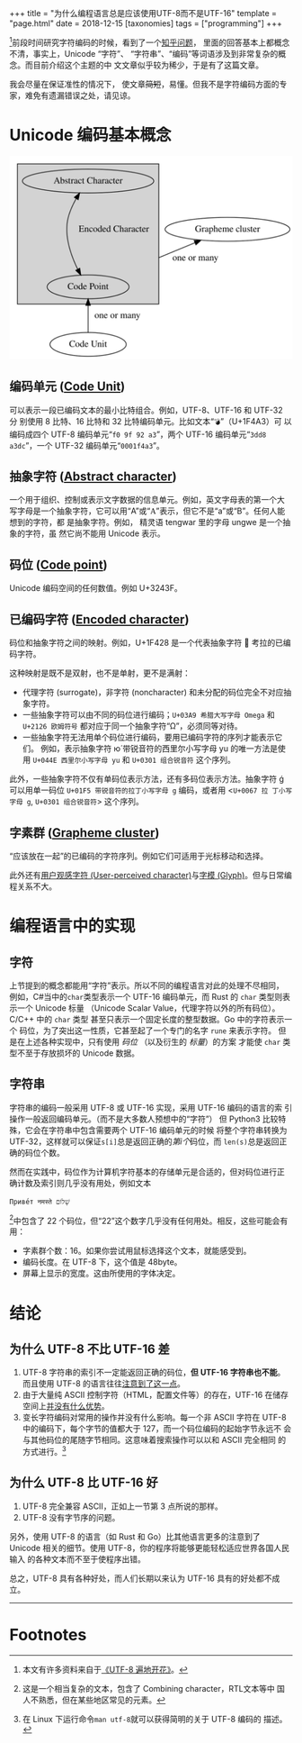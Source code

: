 +++
title = "为什么编程语言总是应该使用UTF-8而不是UTF-16"
template = "page.html" 
date = 2018-12-15
[taxonomies]
tags = ["programming"]
+++


[^1]前段时间研究字符编码的时候，看到了一个[知乎问题](https://www.zhihu.com/question/35214880)，
里面的回答基本上都概念不清，事实上，Unicode “字符”、
“字符串”、“编码”等词语涉及到非常复杂的概念。而目前介绍这个主题的中
文文章似乎较为稀少，于是有了这篇文章。

我会尽量在保证准性的情况下，
使文章<s>简短</s>，易懂。但我不是字符编码方面的专家，难免有遗漏错误之处，请见谅。

# Unicode 编码基本概念
![层次结构](../unicode.svg)

## 编码单元 ([Code Unit](http://www.unicode.org/glossary/#code_unit))
可以表示一段已编码文本的最小比特组合。例如，UTF-8、UTF-16 和 UTF-32 分
别使用 8 比特、16 比特和 32 比特编码单元。比如文本“`💣`”（U+1F4A3）可
以编码成四个 UTF-8 编码单元“`f0 9f 92 a3`”，两个 UTF-16 编码单元“`3dd8
a3dc`”，一个 UTF-32 编码单元“`0001f4a3`”。

## 抽象字符 ([Abstract character](http://www.unicode.org/glossary/#abstract_character))
一个用于组织、控制或表示文字数据的信息单元。例如，英文字母表的第一个大
写字母是一个抽象字符，它可以用“A”或“<span style="font-family:
cursive">A</span>”表示，但它不是“a”或“B”。任何人能想到的字符，都
是抽象字符。例如， 精灵语 tengwar 里的字母 ungwe 是一个抽象的字符，虽
然它尚不能用 Unicode 表示。

## 码位 ([Code point](http://www.unicode.org/glossary/#code_point))
Unicode 编码空间的任何数值。例如 U+3243F。

## 已编码字符 ([Encoded character](http://www.unicode.org/glossary/#encoded_character))
码位和抽象字符之间的映射。例如，U+1F428 是一个代表抽象字符 🐨 考拉的已编码字符。

这种映射是既不是双射，也不是单射，更不是满射：

- 代理字符 (surrogate)，非字符 (noncharacter) 和未分配的码位完全不对应抽象字符。
- 一些抽象字符可以由不同的码位进行编码；`U+03A9 希腊大写字母 Omega` 和 `U+2126 欧姆符号` 都对应于同一个抽象字符“Ω”，必须同等对待。
- 一些抽象字符无法用单个码位进行编码，要用已编码字符的序列才能表示它们。
  例如，表示抽象字符 ю́ 带锐音符的西里尔小写字母 yu 的唯一方法是使用 `U+044E 西里尔小写字母 yu` 和 `U+0301 组合锐音符` 这个序列。

此外，一些抽象字符不仅有单码位表示方法，还有多码位表示方法。抽象字符 ǵ
可以用单一码位 `U+01F5 带锐音符的拉丁小写字母 g` 编码，或者用 <`U+0067 拉
丁小写字母 g`, `U+0301 组合锐音符`> 这个序列。

## 字素群 ([Grapheme cluster](http://www.unicode.org/glossary/#grapheme_cluster))
“应该放在一起”的已编码的字符序列。例如它们可适用于光标移动和选择。

此外还有[用户观感字符 (User-perceived character)](http://www.unicode.org/glossary/#user_perceived_character)与[字模 (Glyph)](http://www.unicode.org/glossary/#glyph)。但与日常编程关系不大。


# 编程语言中的实现
## 字符
上节提到的概念都能用“字符”表示。所以不同的编程语言对此的处理不尽相同，
例如，C#当中的`char`类型表示一个 UTF-16 编码单元，而 Rust 的 `char` 类型则表示一个 Unicode 标量
（Unicode Scalar Value，代理字符以外的所有码位）。C/C++ 中的 `char` 类型
甚至只表示一个固定长度的整型数据。Go 中的字符表示一个
码位，为了突出这一性质，它甚至起了一个专门的名字 `rune` 来表示字符。
但是在上述各种实现中，只有使用 _码位_ （以及衍生的 *标量*）的方案
才能使 `char` 类型不至于存放损坏的 Unicode 数据。

## 字符串
字符串的编码一般采用 UTF-8 或 UTF-16 实现，采用 UTF-16 编码的语言的索
引操作一般返回编码单元。（而不是大多数人预想中的“字符”）
但 Python3 比较特殊，它会在字符串中包含需要两个 UTF-16 编码单元的时候
将整个字符串转换为 UTF-32，这样就可以保证`s[i]`总是返回正确的*第i个*码位，而
`len(s)`总是返回正确的码位个数。

然而在实践中，码位作为计算机字符基本的存储单元是合适的，但对码位进行正
确计数及索引则几乎没有用处，例如文本

`Приве́т नमस्ते שָׁלוֹם`

[^2]中包含了 22
个码位，但“22”这个数字几乎没有任何用处。相反，这些可能会有用：

- 字素群个数：16。如果你尝试用鼠标选择这个文本，就能感受到。
- 编码长度。在 UTF-8 下，这个值是 48byte。
- 屏幕上显示的宽度。这由所使用的字体决定。

# 结论
## 为什么 UTF-8 不比 UTF-16 差

1. UTF-8 字符串的索引不一定能返回正确的码位，**但 UTF-16 字符串也不能**。
   而且使用 UTF-8 的语言往往[注意到了这一点](https://doc.rust-lang.org/std/primitive.str.html#panics)。
2. 由于大量纯 ASCII 控制字符（HTML，配置文件等）的存在，UTF-16 在储存
   空间上[并没有什么优势](http://utf8everywhere.org/zh-cn#asian)。
3. 变长字符编码对常用的操作并没有什么影响。每一个非 ASCII 字符在 UTF-8
   中的编码下，每个字节的值都大于 127，而一个码位编码的起始字节永远不
   会与其他码位的尾随字节相同。这意味着搜索操作可以以和 ASCII 完全相同
   的方式进行。[^3]

## 为什么 UTF-8 比 UTF-16 好

1. UTF-8 完全兼容 ASCII，正如上一节第 3 点所说的那样。
2. UTF-8 没有字节序的问题。

另外，使用 UTF-8 的语言（如 Rust 和 Go）比其他语言更多的注意到了
Unicode 相关的细节。使用 UTF-8，你的程序将能够更能轻松适应世界各国人民输入
的各种文本而不至于使程序出错。

总之，UTF-8 具有各种好处，而人们长期以来认为 UTF-16 具有的好处都不成立。

--------------------------------------

# Footnotes


[^1]: 本文有许多资料来自于[《UTF-8 遍地开花》](http://utf8everywhere.org/zh-cn)。

[^2]: 这是一个相当复杂的文本，包含了 Combining character，RTL文本等中
    国人不熟悉，但在某些地区常见的元素。

[^3]: 在 Linux 下运行命令`man utf-8`就可以获得简明的关于 UTF-8 编码的
    描述。

